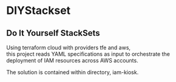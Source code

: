 # DIYStackset

## Do It Yourself StackSets
Using terraform cloud with providers tfe and aws,\
this project reads YAML specifications as input to orchestrate the deployment of IAM resources across AWS accounts.

The solution is contained within directory, iam-kiosk.
